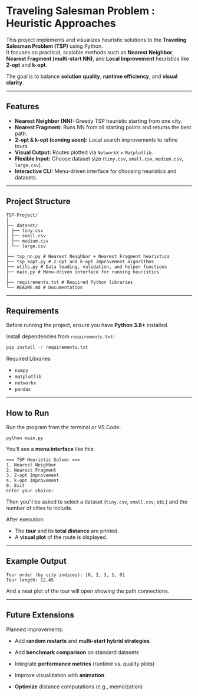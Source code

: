 # Traveling Salesman Problem : Heuristic Approaches

This project implements and visualizes heuristic solutions to the **Traveling Salesman Problem (TSP)** using Python.  
It focuses on practical, scalable methods such as **Nearest Neighbor**, **Nearest Fragment (multi-start NN)**, and **Local Improvement** heuristics like **2-opt** and **k-opt**.

The goal is to balance **solution quality**, **runtime efficiency**, and **visual clarity**.

---

## Features

- **Nearest Neighbor (NN):** Greedy TSP heuristic starting from one city.
- **Nearest Fragment:** Runs NN from all starting points and returns the best path.
- **2-opt & k-opt (coming soon):** Local search improvements to refine tours.
- **Visual Output:** Routes plotted via `NetworkX` + `Matplotlib`.
- **Flexible Input:** Choose dataset size (`tiny.csv`, `small.csv`, `medium.csv`, `large.csv`).
- **Interactive CLI:** Menu-driven interface for choosing heuristics and datasets.

---

## Project Structure

```
TSP-Project/
│
├── dataset/
│ ├── tiny.csv
│ ├── small.csv
│ ├── medium.csv
│ └── large.csv
│
├── tsp_nn.py # Nearest Neighbor + Nearest Fragment heuristics
├── tsp_kopt.py # 2-opt and k-opt improvement algorithms
├── utils.py # Data loading, validation, and helper functions
├── main.py # Menu-driven interface for running heuristics
│
├── requirements.txt # Required Python libraries
└── README.md # Documentation
```

---

## Requirements

Before running the project, ensure you have **Python 3.8+** installed.

Install dependencies from `requirements.txt`:

```bash
pip install -r requirements.txt
```

Required Libraries
- `numpy`
- `matplotlib`
- `networkx`
- `pandas`

---

## How to Run

Run the program from the terminal or VS Code:
```
python main.py
```

You’ll see a **menu interface** like this:
```
=== TSP Heuristic Solver ===
1. Nearest Neighbor
2. Nearest Fragment
3. 2-opt Improvement
4. k-opt Improvement
0. Exit
Enter your choice:
```

Then you’ll be asked to select a dataset (`tiny.csv`, `small.csv`, etc.) and the number of cities to include.

After execution:

- The **tour** and its **total distance** are printed.
- A **visual plot** of the route is displayed.

---

## Example Output

```
Tour order (by city indices): [0, 2, 3, 1, 0]
Tour length: 12.45
```

And a neat plot of the tour will open showing the path connections.

---

## Future Extensions

Planned improvements:

- Add **random restarts** and **multi-start hybrid strategies**

- Add **benchmark comparison** on standard datasets

- Integrate **performance metrics** (runtime vs. quality plots)

- Improve visualization with **animation**

- **Optimize** distance computations (e.g., memoization)

